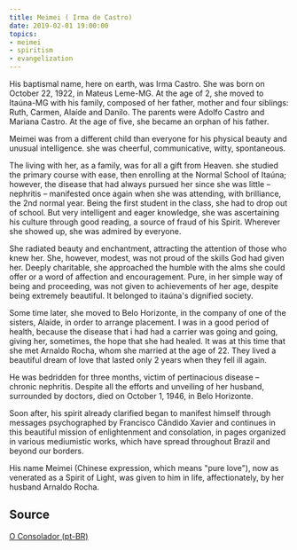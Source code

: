 ```yaml
---
title: Meimei ( Irma de Castro)
date: 2019-02-01 19:00:00
topics: 
- meimei
- spiritism
- evangelization
---
```


His baptismal name, here on earth, was Irma Castro. She was born on October 22,
1922, in Mateus Leme-MG. At the age of 2, she moved to Itaúna-MG with his
family, composed of her father, mother and four siblings: Ruth, Carmen, Alaíde
and Danilo.  The parents were Adolfo Castro and Mariana Castro. At the age of
five, she became an orphan of his father.

Meimei was from a different child than everyone for his physical beauty and
unusual intelligence. she was cheerful, communicative, witty, spontaneous.

The living with her, as a family, was for all a gift from Heaven. she studied
the primary course with ease, then enrolling at the Normal School of Itaúna;
however, the disease that had always pursued her since she was little –
nephritis – manifested once again when she was attending, with brilliance, the
2nd normal year. Being the first student in the class, she had to drop out of
school. But very intelligent and eager knowledge, she was ascertaining his
culture through good reading, a source of fraud of his Spirit. Wherever she
showed up, she was admired by everyone.

She radiated beauty and enchantment, attracting the attention of those who knew
her. She, however, modest, was not proud of the skills God had given her. Deeply
charitable, she approached the humble with the alms she could offer or a word of
affection and encouragement. Pure, in her simple way of being and proceeding,
was not given to achievements of her age, despite being extremely beautiful. It
belonged to itaúna's dignified society.

Some time later, she moved to Belo Horizonte, in the company of one of the
sisters, Alaíde, in order to arrange placement. I was in a good period of
health, because the disease that i had had a carrier was going and going, giving
her, sometimes, the hope that she had healed. It was at this time that she met
Arnaldo Rocha, whom she married at the age of 22. They lived a beautiful dream
of love that lasted only 2 years when they fell ill again.

He was bedridden for three months, victim of pertinacious disease – chronic
nephritis. Despite all the efforts and unveiling of her husband, surrounded by
doctors, died on October 1, 1946, in Belo Horizonte.

Soon after, his spirit already clarified began to manifest himself through
messages psychographed by Francisco Cândido Xavier and continues in this
beautiful mission of enlightenment and consolation, in pages organized in
various mediumistic works, which have spread throughout Brazil and beyond our
borders.

His name Meimei (Chinese expression, which means "pure love"), now as venerated
as a Spirit of Light, was given to him in life, affectionately, by her husband
Arnaldo Rocha.

## Source
[O Consolador (pt-BR)](http://www.oconsolador.com.br/linkfixo/biografias/meimei.html)




